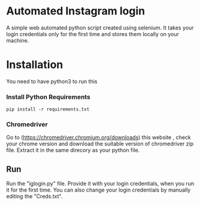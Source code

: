 # Automated Instagram login
A simple web automated python script created using selenium. It takes your login credentials only for the first time and stores them locally on your machine.

# Installation
You need to have python3 to run this

### Install Python Requirements
```
pip install -r requirements.txt
```

### Chromedriver
Go to (https://chromedriver.chromium.org/downloads) this website , check your chrome version and download the suitable version of chromedriver zip file. Extract it in the same direcory as your python file.

## Run
Run the "iglogin.py" file. Provide it with your login credentials, when you run it for the first time. You can also change your login credentials by manually editing the "Creds.txt".